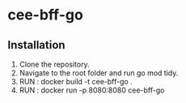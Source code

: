 # cee-bff-go



## Installation

1. Clone the repository.
2. Navigate to the root folder and run go mod tidy.
3. RUN : docker build -t cee-bff-go .
4. RUN : docker run -p 8080:8080 cee-bff-go
